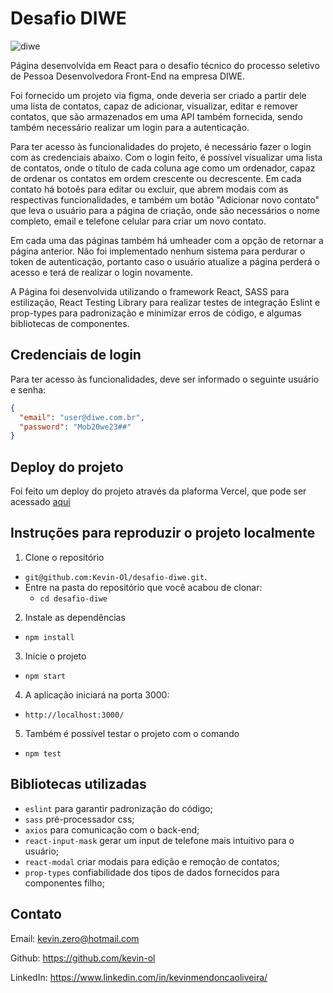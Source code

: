 # Desafio DIWE

![diwe](https://user-images.githubusercontent.com/82068881/171225698-ec0c5c28-b6ae-4498-aeeb-3de9ededce98.png)

Página desenvolvida em React para o desafio técnico do processo seletivo de Pessoa Desenvolvedora Front-End na empresa DIWE.

Foi fornecido um projeto via figma, onde deveria ser criado a partir dele  uma lista de contatos, capaz de adicionar, visualizar, editar e remover
contatos, que são armazenados em uma API também fornecida, sendo também necessário realizar um login para a autenticação. 

Para ter acesso às funcionalidades do projeto, é necessário fazer o login com as credenciais abaixo. Com o login feito, é possível visualizar uma lista de contatos, onde o título de cada coluna age como um ordenador, capaz de ordenar os contatos em ordem crescente ou decrescente. Em cada contato há botoẽs para editar ou excluir, que abrem modais com as respectivas funcionalidades, e também um botão "Adicionar novo contato" que leva o usuário para a página de criação, onde são necessários o nome completo, email e telefone celular para criar um novo contato. 

Em cada uma das páginas também há umheader com a  opção de retornar a página anterior. Não foi implementado nenhum sistema para perdurar o token de autenticação, portanto caso o usuário atualize a página perderá o acesso e terá de realizar o login novamente.

A Página foi desenvolvida utilizando o framework React, SASS para estilização, React Testing Library para realizar testes de integração Eslint e prop-types para padronização e minimizar erros de código, e algumas bibliotecas de componentes.

## Credenciais de login

Para ter acesso às funcionalidades, deve ser informado o seguinte usuário e senha:

```json
{
  "email": "user@diwe.com.br",
  "password": "Mob20we23##"
}
```

## Deploy do projeto

Foi feito um deploy do projeto através da plaforma Vercel, que pode ser acessado [aqui](https://desafio-diwe.vercel.app/)

## Instruções para reproduzir o projeto localmente

1. Clone o repositório
  * `git@github.com:Kevin-Ol/desafio-diwe.git`.
  * Entre na pasta do repositório que você acabou de clonar:
    * `cd desafio-diwe`

2. Instale as dependências
  * `npm install`

3. Inicie o projeto
  * `npm start`

4. A aplicação iniciará na porta 3000:
  * `http://localhost:3000/`

5. Também é possível testar o projeto com o comando
  * `npm test`

## Bibliotecas utilizadas

- `eslint` para garantir padronização do código;
- `sass` pré-processador css;
- `axios` para comunicação com o back-end;
- `react-input-mask` gerar um input de telefone mais intuitivo para o usuário;
- `react-modal` criar modais para edição e remoção de contatos;
- `prop-types` confiabilidade dos tipos de dados fornecidos para componentes filho;

## Contato

Email: kevin.zero@hotmail.com

Github: https://github.com/kevin-ol

LinkedIn: https://www.linkedin.com/in/kevinmendoncaoliveira/
